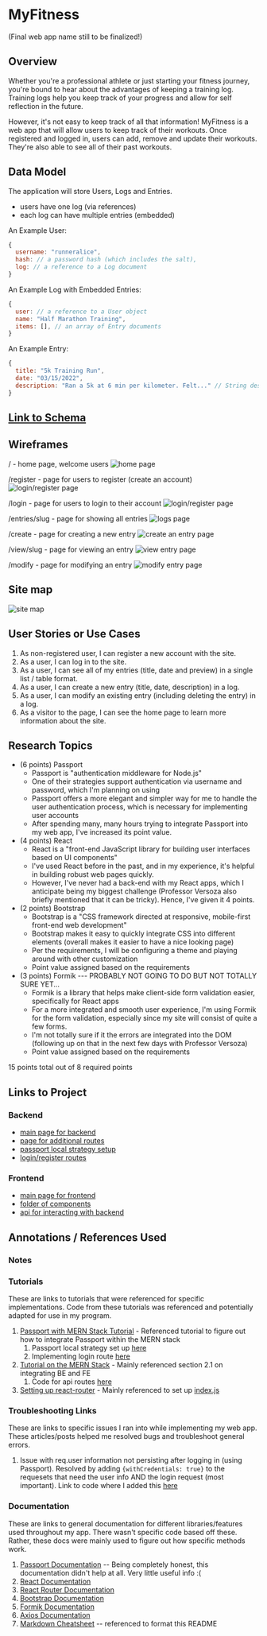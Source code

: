 # MyFitness

(Final web app name still to be finalized!)

## Overview

Whether you're a professional athlete or just starting your fitness journey, you're bound to hear about the advantages of keeping a training log. Training logs help you keep track of your progress and allow for self reflection in the future. 

However, it's not easy to keep track of all that information! MyFitness is a web app that will allow users to keep track of their workouts. Once registered and logged in, users can add, remove and update their workouts. They're also able to see all of their past workouts.


## Data Model


The application will store Users, Logs and Entries.

* users have one log (via references)
* each log can have multiple entries (embedded)

An Example User:

```javascript
{
  username: "runneralice",
  hash: // a password hash (which includes the salt),
  log: // a reference to a Log document
}
```

An Example Log with Embedded Entries:

```javascript
{
  user: // a reference to a User object
  name: "Half Marathon Training",
  items: [], // an array of Entry documents
}
```

An Example Entry:
```javascript
{
  title: "5k Training Run",
  date: "03/15/2022",
  description: "Ran a 5k at 6 min per kilometer. Felt..." // String describing workout (essentially workout entry)
}
```


## [Link to Schema](db.js) 


## Wireframes

/ - home page, welcome users
![home page](documentation/home.png)

/register - page for users to register (create an account)
![login/register page](documentation/register.png)

/login - page for users to login to their account
![login/register page](documentation/login.png)

/entries/slug - page for showing all entries
![logs page](documentation/entries.png)

/create - page for creating a new entry
![create an entry page](documentation/create.png)

/view/slug - page for viewing an entry
![view entry page](documentation/entry.png)

/modify - page for modifying an entry
![modify entry page](documentation/modify.png)


## Site map

![site map](documentation/sitemap.png)


## User Stories or Use Cases

1. As non-registered user, I can register a new account with the site.
2. As a user, I can log in to the site.
3. As a user, I can see all of my entries (title, date and preview) in a single list / table format.
4. As a user, I can create a new entry (title, date, description) in a log.
5. As a user, I can modify an existing entry (including deleting the entry) in a log.
6. As a visitor to the page, I can see the home page to learn more information about the site.


## Research Topics

* (6 points) Passport
    * Passport is "authentication middleware for Node.js"
    * One of their strategies support authentication via username and password, which I'm planning on using
    * Passport offers a more elegant and simpler way for me to handle the user authentication process, which is necessary for implementing user accounts
    * After spending many, many hours trying to integrate Passport into my web app, I've increased its point value.
* (4 points) React
    * React is a "front-end JavaScript library for building user interfaces based on UI components"
    * I've used React before in the past, and in my experience, it's helpful in building robust web pages quickly.
    * However, I've never had a back-end with my React apps, which I anticipate being my biggest challenge (Professor Versoza also briefly mentioned that it can be tricky). Hence, I've given it 4 points.
* (2 points) Bootstrap
    * Bootstrap is a "CSS framework directed at responsive, mobile-first front-end web development"
    * Bootstrap makes it easy to quickly integrate CSS into different elements (overall makes it easier to have a nice looking page)
    * Per the requirements, I will be configuring a theme and playing around with other customization
    * Point value assigned based on the requirements
* (3 points) Formik --- PROBABLY NOT GOING TO DO BUT NOT TOTALLY SURE YET...
    * Formik is a library that helps make client-side form validation easier, specifically for React apps
    * For a more integrated and smooth user experience, I'm using Formik for the form validation, especially since my site will consist of quite a few forms.
    * I'm not totally sure if it the errors are integrated into the DOM (following up on that in the next few days with Professor Versoza)
    * Point value assigned based on the requirements

15 points total out of 8 required points


## Links to Project

### Backend
* [main page for backend](./server/index.js)
* [page for additional routes](./server/routes.js)
* [passport local strategy setup](./server/passport_config.js)
* [login/register routes](./server/auth.js)

### Frontend
* [main page for frontend](./client/index.js)
* [folder of components](./client/src/components)
* [api for interacting with backend](./client/src/api.js)


## Annotations / References Used

### Notes

### Tutorials

These are links to tutorials that were referenced for specific implementations. Code from these tutorials was referenced and potentially adapted for use in my program.

1. [Passport with MERN Stack Tutorial](https://www.youtube.com/watch?v=IUw_TgRhTBE) - Referenced tutorial to figure out how to integrate Passport within the MERN stack
    1. Passport local strategy set up [here](./server/passport_config.js)
    2. Implementing login route [here](./server/auth.js)
2. [Tutorial on the MERN Stack](https://medium.com/swlh/how-to-create-your-first-mern-mongodb-express-js-react-js-and-node-js-stack-7e8b20463e66) - Mainly referenced section 2.1 on integrating BE and FE
    1. Code for api routes [here](./client/src/api.js)
3. [Setting up react-router](https://reactrouter.com/docs/en/v6/getting-started/tutorial) - Mainly referenced to set up [index.js](./client/src/index.js)


### Troubleshooting Links

These are links to specific issues I ran into while implementing my web app. These articles/posts helped me resolved bugs and troubleshoot general errors.

1. Issue with req.user information not persisting after logging in (using Passport). Resolved by adding ```{withCredentials: true}``` to the requesets that need the user info AND the login request (most important). Link to code where I added this [here](./client/src/api.js)

### Documentation

These are links to general documentation for different libraries/features used throughout my app. There wasn't specific code based off these. Rather, these docs were mainly used to figure out how specific methods work.

1. [Passport Documentation](http://passportjs.org/docs) -- Being completely honest, this documentation didn't help at all. Very little useful info :(
2. [React Documentation](https://reactjs.org/docs/getting-started.html)
3. [React Router Documentation](https://reactrouter.com/docs/en/v6)
4. [Bootstrap Documentation](https://getbootstrap.com/docs/5.1/getting-started/introduction/)
5. [Formik Documentation](https://formik.org/docs/overview)
6. [Axios Documentation](https://axios-http.com/docs/intro)
7. [Markdown Cheatsheet](https://github.com/tchapi/markdown-cheatsheet/blob/master/README.md) -- referenced to format this README